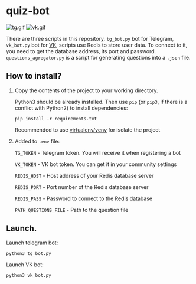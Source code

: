 # quiz-bot
![tg.gif](https://dvmn.org/media/filer_public/e9/eb/e9ebd8aa-17dd-4e82-9f00-aad21dc2d16c/examination_tg.gif)
![vk.gif](https://dvmn.org/media/filer_public/aa/c8/aac86f90-29b6-44bb-981e-02c8e11e69f7/examination_vk.gif)

There are three scripts in this repository, ```tg_bot.py``` bot for Telegram, ```vk_bot.py``` bot for [VK](https://vk.com), 
scripts use Redis to store user data. To connect to it, you need to get the database address, its port and password.
```questions_agregator.py``` is a script for generating questions into a ```.json``` file.

## How to install?

1. Copy the contents of the project to your working directory.

    Python3 should be already installed. 
Then use `pip` (or `pip3`, if there is a conflict with Python2) to install dependencies:

    ```
    pip install -r requirements.txt
    ```
    Recommended to use [virtualenv/venv](https://docs.python.org/3/library/venv.html) for isolate the project


2. Added to `.env` file:

   `TG_TOKEN` - Telegram token. You will receive it when registering a bot

   `VK_TOKEN` - VK bot token. You can get it in your community settings

    `REDIS_HOST` -  Host address of your Redis database server

    `REDIS_PORT` - Port number of the Redis database server

    `REDIS_PASS` - Password to connect to the Redis database

   `PATH_QUESTIONS_FILE` - Path to the question file

## Launch.

Launch telegram bot:

```
python3 tg_bot.py
```

Launch VK bot:
```
python3 vk_bot.py